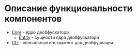 # Описание функциональности компонентов

-  [Core](./functionally/core) - ядро деобфускатора
   -  [Entity](./functionally/core/entity.md) - сущности ядра деобфускатора
-  [CLI](Функционал/cli) - консольный инструмент для деобфускации